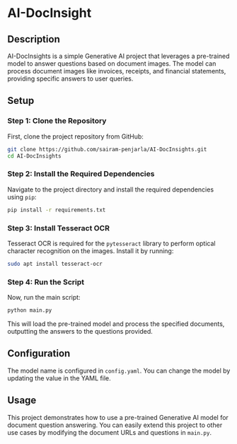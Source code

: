 # AI-DocInsight

## Description

AI-DocInsights is a simple Generative AI project that leverages a pre-trained model to answer questions based on document images. The model can process document images like invoices, receipts, and financial statements, providing specific answers to user queries.

## Setup

### Step 1: Clone the Repository

First, clone the project repository from GitHub:

```bash
git clone https://github.com/sairam-penjarla/AI-DocInsights.git
cd AI-DocInsights
```

### Step 2: Install the Required Dependencies

Navigate to the project directory and install the required dependencies using `pip`:

```bash
pip install -r requirements.txt
```

### Step 3: Install Tesseract OCR

Tesseract OCR is required for the `pytesseract` library to perform optical character recognition on the images. Install it by running:

```bash
sudo apt install tesseract-ocr
```

### Step 4: Run the Script

Now, run the main script:

```bash
python main.py
```

This will load the pre-trained model and process the specified documents, outputting the answers to the questions provided.

## Configuration

The model name is configured in `config.yaml`. You can change the model by updating the value in the YAML file.

## Usage

This project demonstrates how to use a pre-trained Generative AI model for document question answering. You can easily extend this project to other use cases by modifying the document URLs and questions in `main.py`.